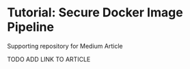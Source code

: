 # Tutorial: Secure Docker Image Pipeline
Supporting repository for Medium Article

TODO ADD LINK TO ARTICLE